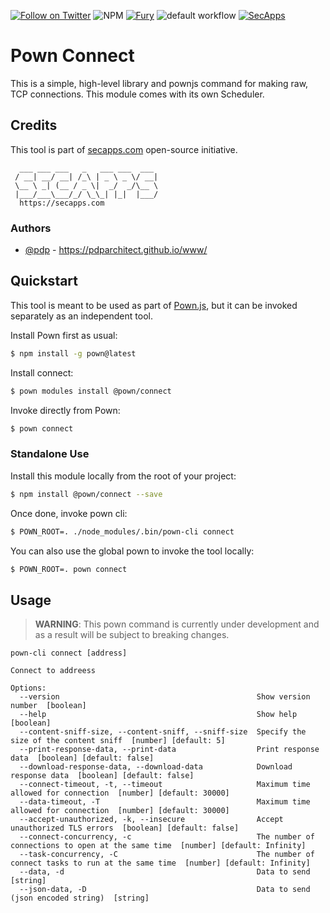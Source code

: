 [![Follow on Twitter](https://img.shields.io/twitter/follow/pownjs.svg?logo=twitter)](https://twitter.com/pownjs)
![NPM](https://img.shields.io/npm/v/@pown/connect.svg)
[![Fury](https://img.shields.io/badge/version-2x%20Fury-red.svg)](https://github.com/pownjs/lobby)
![default workflow](https://github.com/pownjs/leaks/actions/workflows/default.yaml/badge.svg)
[![SecApps](https://img.shields.io/badge/credits-SecApps-black.svg)](https://secapps.com)

# Pown Connect

This is a simple, high-level library and pownjs command for making raw, TCP connections. This module comes with its own Scheduler.

## Credits

This tool is part of [secapps.com](https://secapps.com) open-source initiative.

```
  ___ ___ ___   _   ___ ___  ___
 / __| __/ __| /_\ | _ \ _ \/ __|
 \__ \ _| (__ / _ \|  _/  _/\__ \
 |___/___\___/_/ \_\_| |_|  |___/
  https://secapps.com
```

### Authors

* [@pdp](https://twitter.com/pdp) - https://pdparchitect.github.io/www/

## Quickstart

This tool is meant to be used as part of [Pown.js](https://github.com/pownjs/pown), but it can be invoked separately as an independent tool.

Install Pown first as usual:

```sh
$ npm install -g pown@latest
```

Install connect:

```sh
$ pown modules install @pown/connect
```

Invoke directly from Pown:

```sh
$ pown connect
```

### Standalone Use

Install this module locally from the root of your project:

```sh
$ npm install @pown/connect --save
```

Once done, invoke pown cli:

```sh
$ POWN_ROOT=. ./node_modules/.bin/pown-cli connect
```

You can also use the global pown to invoke the tool locally:

```sh
$ POWN_ROOT=. pown connect
```

## Usage

> **WARNING**: This pown command is currently under development and as a result will be subject to breaking changes.

```
pown-cli connect [address]

Connect to addreess

Options:
  --version                                            Show version number  [boolean]
  --help                                               Show help  [boolean]
  --content-sniff-size, --content-sniff, --sniff-size  Specify the size of the content sniff  [number] [default: 5]
  --print-response-data, --print-data                  Print response data  [boolean] [default: false]
  --download-response-data, --download-data            Download response data  [boolean] [default: false]
  --connect-timeout, -t, --timeout                     Maximum time allowed for connection  [number] [default: 30000]
  --data-timeout, -T                                   Maximum time allowed for connection  [number] [default: 30000]
  --accept-unauthorized, -k, --insecure                Accept unauthorized TLS errors  [boolean] [default: false]
  --connect-concurrency, -c                            The number of connections to open at the same time  [number] [default: Infinity]
  --task-concurrency, -C                               The number of connect tasks to run at the same time  [number] [default: Infinity]
  --data, -d                                           Data to send  [string]
  --json-data, -D                                      Data to send (json encoded string)  [string]
```

